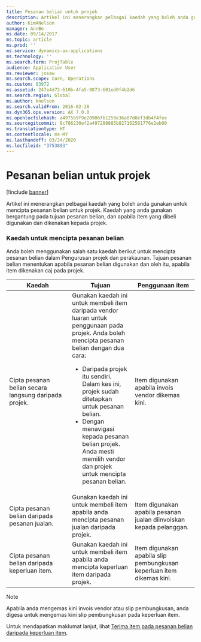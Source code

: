 ```yaml
---
title: Pesanan belian untuk projek
description: Artikel ini menerangkan pelbagai kaedah yang boleh anda gunakan untuk mencipta pesanan belian untuk projek. Kaedah yang anda gunakan bergantung pada tujuan pesanan belian, dan apabila item yang dibeli digunakan dan dikenakan kepada projek.
author: KimANelson
manager: AnnBe
ms.date: 09/14/2017
ms.topic: article
ms.prod: ''
ms.service: dynamics-ax-applications
ms.technology: ''
ms.search.form: ProjTable
audience: Application User
ms.reviewer: josaw
ms.search.scope: Core, Operations
ms.custom: 83972
ms.assetid: 247e4d72-610b-4fa5-9873-601ed0f4b2d6
ms.search.region: Global
ms.author: knelson
ms.search.validFrom: 2016-02-28
ms.dyn365.ops.version: AX 7.0.0
ms.openlocfilehash: a4975b9f9e20906fb1259e36a07d8ef3db4f4fee
ms.sourcegitcommit: 8c786230ef2a497280885b827162561776e2eb00
ms.translationtype: HT
ms.contentlocale: ms-MY
ms.lasthandoff: 03/24/2020
ms.locfileid: "3753893"
---
```

# <a name="purchase-orders-for-a-project"></a>Pesanan belian untuk projek

[!include [banner](../includes/banner.md)]

Artikel ini menerangkan pelbagai kaedah yang boleh anda gunakan untuk mencipta pesanan belian untuk projek. Kaedah yang anda gunakan bergantung pada tujuan pesanan belian, dan apabila item yang dibeli digunakan dan dikenakan kepada projek.

### <a name="methods-for-creating-a-purchase-order"></a>Kaedah untuk mencipta pesanan belian

Anda boleh menggunakan salah satu kaedah berikut untuk mencipta pesanan belian dalam Pengurusan projek dan perakaunan. Tujuan pesanan belian menentukan apabila pesanan belian digunakan dan oleh itu, apabila item dikenakan caj pada projek.

<table>
<colgroup>
<col width="33%" />
<col width="33%" />
<col width="33%" />
</colgroup>
<thead>
<tr class="header">
<th>Kaedah</th>
<th>Tujuan</th>
<th>Penggunaan item</th>
</tr>
</thead>
<tbody>
<tr class="odd">
<td>Cipta pesanan belian secara langsung daripada projek.</td>
<td>Gunakan kaedah ini untuk membeli item daripada vendor luaran untuk penggunaan pada projek. Anda boleh mencipta pesanan belian dengan dua cara:
<ul>
<li>Daripada projek itu sendiri. Dalam kes ini, projek sudah ditetapkan untuk pesanan belian.</li>
<li>Dengan menavigasi kepada pesanan belian projek. Anda mesti memilih vendor dan projek untuk mencipta pesanan belian.</li>
</ul></td>
<td>Item digunakan apabila invois vendor dikemas kini.</td>
</tr>
<tr class="even">
<td>Cipta pesanan belian daripada pesanan jualan.</td>
<td>Gunakan kaedah ini untuk membeli item apabila anda mencipta pesanan jualan daripada projek.</td>
<td>Item digunakan apabila pesanan jualan diinvoiskan kepada pelanggan.</td>
</tr>
<tr class="odd">
<td>Cipta pesanan belian daripada keperluan item.</td>
<td>Gunakan kaedah ini untuk membeli item apabila anda mencipta keperluan item daripada projek.</td>
<td>Item digunakan apabila slip pembungkusan keperluan item dikemas kini.</td>
</tr>
</tbody>
</table>

> [!NOTE] 
> Apabila anda mengemas kini invois vendor atau slip pembungkusan, anda digesa untuk mengemas kini slip pembungkusan pada keperluan item.

Untuk mendapatkan maklumat lanjut, lihat [Terima item pada pesanan belian daripada keperluan item](tasks/receive-items-purchase-order-item-requirement.md).

